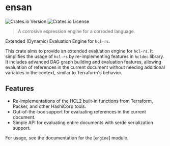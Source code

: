 # ensan

![Crates.io Version](https://img.shields.io/crates/v/ensan)
![Crates.io License](https://img.shields.io/crates/l/ensan)


> A corrosive expression engine for a corroded language.

Extended (Dynamic) Evaluation Engine for `hcl-rs`.

This crate aims to provide an extended evaluation engine for `hcl-rs`.
It simplifies the usage of `hcl-rs` by re-implementing features in `hcldec` library.
It includes advanced DAG graph building and evaluation features, allowing evaluation of references in the current document without needing additional variables in the context, similar to Terraform's behavior.

## Features
 - Re-implementations of the HCL2 built-in functions from Terraform, Packer, and other HashiCorp tools.
 - Out-of-the-box support for evaluating references in the current document.
 - Simple API for evaluating entire documents with serde serialization support.

For usage, see the documentation for the [`engine`] module.


